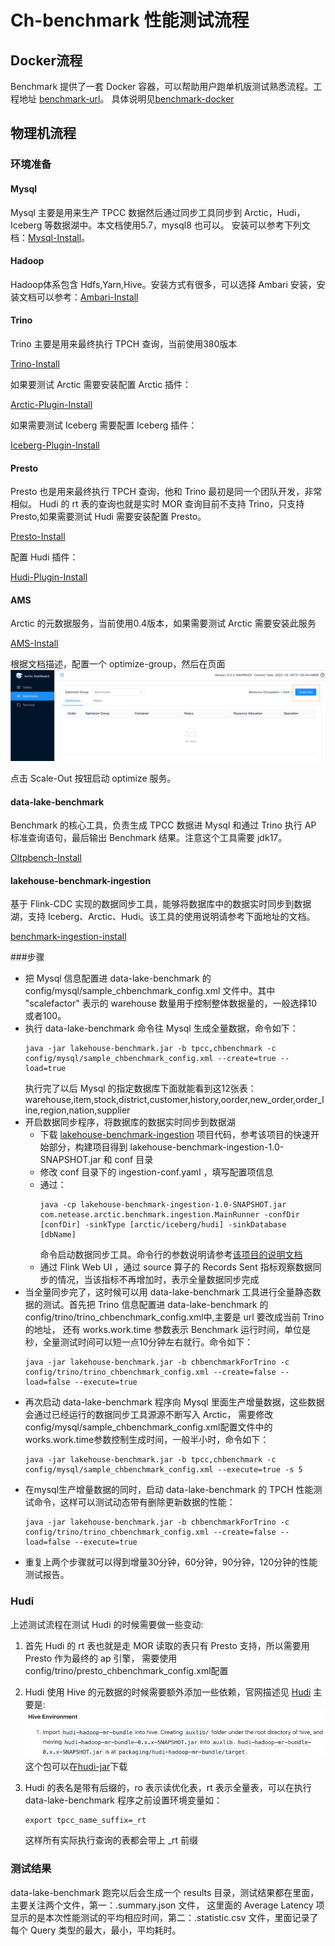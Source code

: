 # Ch-benchmark 性能测试流程

## Docker流程
Benchmark 提供了一套 Docker 容器，可以帮助用户跑单机版测试熟悉流程。工程地址 [benchmark-url](https://github.com/NetEase/lakehouse-benchmark)。
具体说明见[benchmark-docker](https://github.com/NetEase/lakehouse-benchmark/tree/master/docker/benchmark)

## 物理机流程

### 环境准备

#### Mysql
Mysql 主要是用来生产 TPCC 数据然后通过同步工具同步到 Arctic，Hudi，Iceberg 等数据湖中。本文档使用5.7，mysql8 也可以。
安装可以参考下列文档：[Mysql-Install](mysql-install.md)。

#### Hadoop
Hadoop体系包含 Hdfs,Yarn,Hive。安装方式有很多，可以选择 Ambari 安装，安装文档可以参考：[Ambari-Install](ambari-hadoop-install.md)

#### Trino
Trino 主要是用来最终执行 TPCH 查询，当前使用380版本

[Trino-Install](https://trino.io/docs/current/installation/deployment.html)

如果要测试 Arctic 需要安装配置 Arctic 插件：

[Arctic-Plugin-Install](https://arctic.netease.com/ch/trino/)

如果需要测试 Iceberg 需要配置 Iceberg 插件：

[Iceberg-Plugin-Install](https://trino.io/docs/current/connector/iceberg.html)

#### Presto
Presto 也是用来最终执行 TPCH 查询，他和 Trino 最初是同一个团队开发，非常相似。 Hudi 的 rt 表的查询也就是实时 MOR 查询目前不支持 Trino，只支持 Presto,如果需要测试 Hudi 需要安装配置 Presto。

[Presto-Install](https://prestodb.io/docs/current/installation/deployment.html)

配置 Hudi 插件：

[Hudi-Plugin-Install](https://prestodb.io/docs/current/connector/hudi.html)

#### AMS
Arctic 的元数据服务，当前使用0.4版本，如果需要测试 Arctic 需要安装此服务

[AMS-Install](../meta-service/dashboard.md)

根据文档描述，配置一个 optimize-group，然后在页面![Ams-Install](../images/chbenchmark-step/start-optimize.png)

点击 Scale-Out 按钮启动 optimize 服务。

#### data-lake-benchmark
Benchmark 的核心工具，负责生成 TPCC 数据进 Mysql 和通过 Trino 执行 AP 标准查询语句，最后输出 Benchmark 结果。注意这个工具需要 jdk17。

[Oltpbench-Install](https://github.com/NetEase/data-lake-benchmark#readme)

#### lakehouse-benchmark-ingestion
基于 Flink-CDC 实现的数据同步工具，能够将数据库中的数据实时同步到数据湖，支持 Iceberg、Arctic、Hudi。该工具的使用说明请参考下面地址的文档。

[benchmark-ingestion-install](https://github.com/NetEase/lakehouse-benchmark-ingestion)

###步骤
- 把 Mysql 信息配置进 data-lake-benchmark 的 config/mysql/sample_chbenchmark_config.xml 文件中。其中 "scalefactor" 表示的 warehouse 数量用于控制整体数据量的，一般选择10或者100。
- 执行 data-lake-benchmark 命令往 Mysql 生成全量数据，命令如下：
  ```
  java -jar lakehouse-benchmark.jar -b tpcc,chbenchmark -c config/mysql/sample_chbenchmark_config.xml --create=true --load=true
  ```
  执行完了以后 Mysql 的指定数据库下面就能看到这12张表：warehouse,item,stock,district,customer,history,oorder,new_order,order_line,region,nation,supplier
- 开启数据同步程序，将数据库的数据实时同步到数据湖
    - 下载 [lakehouse-benchmark-ingestion](https://github.com/NetEase/lakehouse-benchmark-ingestion) 项目代码，参考该项目的快速开始部分，构建项目得到 lakehouse-benchmark-ingestion-1.0-SNAPSHOT.jar 和 conf 目录
    - 修改 conf 目录下的 ingestion-conf.yaml ，填写配置项信息
    - 通过：
      ```
      java -cp lakehouse-benchmark-ingestion-1.0-SNAPSHOT.jar com.netease.arctic.benchmark.ingestion.MainRunner -confDir [confDir] -sinkType [arctic/iceberg/hudi] -sinkDatabase [dbName]
      ```
      命令启动数据同步工具。命令行的参数说明请参考[该项目的说明文档](https://github.com/NetEase/lakehouse-benchmark-ingestion)
    - 通过 Flink Web UI ，通过 source 算子的 Records Sent 指标观察数据同步的情况，当该指标不再增加时，表示全量数据同步完成
- 当全量同步完了，这时候可以用 data-lake-benchmark 工具进行全量静态数据的测试。首先把 Trino 信息配置进 data-lake-benchmark 的 config/trino/trino_chbenchmark_config.xml中,主要是 url 要改成当前 Trino 的地址，
  还有 works.work.time 参数表示 Benchmark 运行时间，单位是秒，全量测试时间可以短一点10分钟左右就行。命令如下：
  ```
  java -jar lakehouse-benchmark.jar -b chbenchmarkForTrino -c config/trino/trino_chbenchmark_config.xml --create=false --load=false --execute=true
  ```
- 再次启动 data-lake-benchmark 程序向 Mysql 里面生产增量数据，这些数据会通过已经运行的数据同步工具源源不断写入 Arctic，
  需要修改 config/mysql/sample_chbenchmark_config.xml配置文件中的works.work.time参数控制生成时间，一般半小时，命令如下：
  ```
  java -jar lakehouse-benchmark.jar -b tpcc,chbenchmark -c config/mysql/sample_chbenchmark_config.xml --execute=true -s 5
  ```
- 在mysql生产增量数据的同时，启动 data-lake-benchmark 的 TPCH 性能测试命令，这样可以测试动态带有删除更新数据的性能：
  ```
  java -jar lakehouse-benchmark.jar -b chbenchmarkForTrino -c config/trino/trino_chbenchmark_config.xml --create=false --load=false --execute=true
  ```
- 重复上两个步骤就可以得到增量30分钟，60分钟，90分钟，120分钟的性能测试报告。

### Hudi
上述测试流程在测试 Hudi 的时候需要做一些变动:

1. 首先 Hudi 的 rt 表也就是走 MOR 读取的表只有 Presto 支持，所以需要用 Presto 作为最终的 ap 引擎，
   需要使用config/trino/presto_chbenchmark_config.xml配置

2. Hudi 使用 Hive 的元数据的时候需要额外添加一些依赖，官网描述见 [Hudi](https://hudi.apache.org/docs/syncing_metastore)
   主要是:
   ![hudi-sync](../images/chbenchmark-step/hudi-sync.png)
   这个包可以在[hudi-jar](https://github.com/NetEase/lakehouse-benchmark-ingestion/releases/download/1.0/hudi-hadoop-mr-bundle-0.11.1.jar)下载

3. Hudi 的表名是带有后缀的，ro 表示读优化表，rt 表示全量表，可以在执行 data-lake-benchmark 程序之前设置环境变量如：
   ```
   export tpcc_name_suffix=_rt
   ```
   这样所有实际执行查询的表都会带上 _rt 前缀   

### 测试结果
data-lake-benchmark 跑完以后会生成一个 results 目录，测试结果都在里面，主要关注两个文件，第一：.summary.json 文件，
这里面的 Average Latency 项显示的是本次性能测试的平均相应时间，第二：.statistic.csv 文件，里面记录了每个 Query 类型的最大，最小，平均耗时。